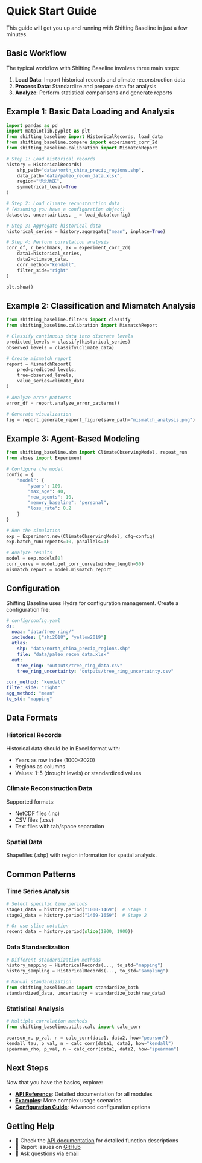 # Quick Start Guide

This guide will get you up and running with Shifting Baseline in just a few minutes.

## Basic Workflow

The typical workflow with Shifting Baseline involves three main steps:

1. **Load Data**: Import historical records and climate reconstruction data
2. **Process Data**: Standardize and prepare data for analysis
3. **Analyze**: Perform statistical comparisons and generate reports

## Example 1: Basic Data Loading and Analysis

```python
import pandas as pd
import matplotlib.pyplot as plt
from shifting_baseline import HistoricalRecords, load_data
from shifting_baseline.compare import experiment_corr_2d
from shifting_baseline.calibration import MismatchReport

# Step 1: Load historical records
history = HistoricalRecords(
    shp_path="data/north_china_precip_regions.shp",
    data_path="data/paleo_recon_data.xlsx",
    region="华北地区",
    symmetrical_level=True
)

# Step 2: Load climate reconstruction data
# (Assuming you have a configuration object)
datasets, uncertainties, _ = load_data(config)

# Step 3: Aggregate historical data
historical_series = history.aggregate("mean", inplace=True)

# Step 4: Perform correlation analysis
corr_df, r_benchmark, ax = experiment_corr_2d(
    data1=historical_series,
    data2=climate_data,
    corr_method="kendall",
    filter_side="right"
)

plt.show()
```

## Example 2: Classification and Mismatch Analysis

```python
from shifting_baseline.filters import classify
from shifting_baseline.calibration import MismatchReport

# Classify continuous data into discrete levels
predicted_levels = classify(historical_series)
observed_levels = classify(climate_data)

# Create mismatch report
report = MismatchReport(
    pred=predicted_levels,
    true=observed_levels,
    value_series=climate_data
)

# Analyze error patterns
error_df = report.analyze_error_patterns()

# Generate visualization
fig = report.generate_report_figure(save_path="mismatch_analysis.png")
```

## Example 3: Agent-Based Modeling

```python
from shifting_baseline.abm import ClimateObservingModel, repeat_run
from abses import Experiment

# Configure the model
config = {
    "model": {
        "years": 100,
        "max_age": 40,
        "new_agents": 10,
        "memory_baseline": "personal",
        "loss_rate": 0.2
    }
}

# Run the simulation
exp = Experiment.new(ClimateObservingModel, cfg=config)
exp.batch_run(repeats=10, parallels=4)

# Analyze results
model = exp.models[0]
corr_curve = model.get_corr_curve(window_length=50)
mismatch_report = model.mismatch_report
```

## Configuration

Shifting Baseline uses Hydra for configuration management. Create a configuration file:

```yaml
# config/config.yaml
ds:
  noaa: "data/tree_ring/"
  includes: ["shi2018", "yellow2019"]
  atlas:
    shp: "data/north_china_precip_regions.shp"
    file: "data/paleo_recon_data.xlsx"
  out:
    tree_ring: "outputs/tree_ring_data.csv"
    tree_ring_uncertainty: "outputs/tree_ring_uncertainty.csv"

corr_method: "kendall"
filter_side: "right"
agg_method: "mean"
to_std: "mapping"
```

## Data Formats

### Historical Records
Historical data should be in Excel format with:
- Years as row index (1000-2020)
- Regions as columns
- Values: 1-5 (drought levels) or standardized values

### Climate Reconstruction Data
Supported formats:
- NetCDF files (.nc)
- CSV files (.csv)
- Text files with tab/space separation

### Spatial Data
Shapefiles (.shp) with region information for spatial analysis.

## Common Patterns

### Time Series Analysis
```python
# Select specific time periods
stage1_data = history.period("1000-1469")  # Stage 1
stage2_data = history.period("1469-1659")  # Stage 2

# Or use slice notation
recent_data = history.period(slice(1800, 1900))
```

### Data Standardization
```python
# Different standardization methods
history_mapping = HistoricalRecords(..., to_std="mapping")
history_sampling = HistoricalRecords(..., to_std="sampling")

# Manual standardization
from shifting_baseline.mc import standardize_both
standardized_data, uncertainty = standardize_both(raw_data)
```

### Statistical Analysis
```python
# Multiple correlation methods
from shifting_baseline.utils.calc import calc_corr

pearson_r, p_val, n = calc_corr(data1, data2, how="pearson")
kendall_tau, p_val, n = calc_corr(data1, data2, how="kendall")
spearman_rho, p_val, n = calc_corr(data1, data2, how="spearman")
```

## Next Steps

Now that you have the basics, explore:

- **[API Reference](api/)**: Detailed documentation for all modules
- **[Examples](examples/)**: More complex usage scenarios
- **[Configuration Guide](getting-started/configuration.md)**: Advanced configuration options

## Getting Help

- 📖 Check the [API documentation](api/) for detailed function descriptions
- 🐛 Report issues on [GitHub](https://github.com/SongshGeo/shifting_baseline/issues)
- 💬 Ask questions via [email](mailto:songshgeo@gmail.com)
